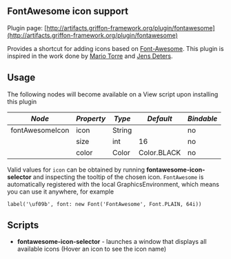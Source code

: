 
FontAwesome icon support
------------------------

Plugin page: [http://artifacts.griffon-framework.org/plugin/fontawesome](http://artifacts.griffon-framework.org/plugin/fontawesome)


Provides a shortcut for adding icons based on [Font-Awesome][1]. This plugin is
inspired in the work done by [Mario Torre][2] and [Jens Deters][3].

Usage
-----

The following nodes will become available on a View script upon installing this
plugin

| *Node*          | *Property* | *Type* | *Default*   | *Bindable* |
| --------------- | ---------- | ------ | ----------- | ---------- |
| fontAwesomeIcon | icon       | String |             | no         |
|                 | size       | int    | 16          | no         |
|                 | color      | Color  | Color.BLACK | no         |

Valid values for `icon` can be obtained by running **fontawesome-icon-selector**
and inspecting the tooltip of the chosen icon. `FontAwesome` is automatically
registered with the local GraphicsEnvironment, which means you can use it anywhere,
for example

    label('\uf09b', font: new Font('FontAwesome', Font.PLAIN, 64i))

Scripts
-------

 * **fontawesome-icon-selector** - launches a window that displays all available
 icons (Hover an icon to see the icon name)

[1]: http://fortawesome.github.io/Font-Awesome/
[2]: http://www.jroller.com/neugens/entry/font_awesome
[3]: http://www.jensd.de/wordpress/?p=132

